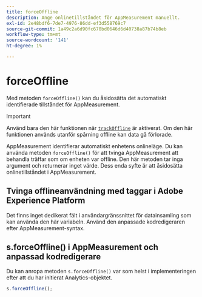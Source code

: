 ```yaml
---
title: forceOffline
description: Ange onlinetillståndet för AppMeasurement manuellt.
exl-id: 2e48bdf6-7de7-4976-86dd-ef3d558769c7
source-git-commit: 1a49c2a6d90fc670bd0646d6d40738a87b74b8eb
workflow-type: tm+mt
source-wordcount: '141'
ht-degree: 1%

---
```


# forceOffline

Med metoden `forceOffline()` kan du åsidosätta det automatiskt identifierade tillståndet för AppMeasurement.

>[!IMPORTANT]
>
>Använd bara den här funktionen när [`trackOffline`](../config-vars/trackoffline.md) är aktiverat. Om den här funktionen används utanför spårning offline kan data gå förlorade.

AppMeasurement identifierar automatiskt enhetens onlineläge. Du kan använda metoden `forceOffline()` för att tvinga AppMeasurement att behandla träffar som om enheten var offline. Den här metoden tar inga argument och returnerar inget värde. Dess enda syfte är att åsidosätta onlinetillståndet i AppMeasurement.

## Tvinga offlineanvändning med taggar i Adobe Experience Platform

Det finns inget dedikerat fält i användargränssnittet för datainsamling som kan använda den här variabeln. Använd den anpassade kodredigeraren efter AppMeasurement-syntax.

## s.forceOffline() i AppMeasurement och anpassad kodredigerare

Du kan anropa metoden `s.forceOffline()` var som helst i implementeringen efter att du har initierat Analytics-objektet.

```js
s.forceOffline();
```
